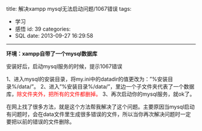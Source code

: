 title: 解决xampp mysql无法启动问题/1067错误
tags:
  - 学习
  - 感悟
id: 39
categories:
  - SQL
date: 2013-09-27 16:29:58
---

**环境：xampp自带了一个mysql数据库**
<div style="font-size: 14px;">

安装好后，启动mysql服务的时候，提示1067错误

1、进入mysql的安装目录，将my.ini中的datadir的值更改为：”%安装目录%/data/”。
2、进入”%安装目录%/data/”，里边一个子文件夹代表了一个数据库，<span style="color: #ff0000;">除文件夹外，把所有的文件都删掉。</span>
3、再次启动你的mysql服务，就ok了。

在网上找了很多方法，就是这个方法帮我解决了这个问题。主要原因当mysql启动有问题时，会在data文件里生成很多错误的文件，所以当你再次解决问题时一定要把以前的错误的文件删除。
</div>